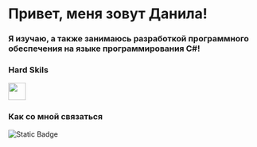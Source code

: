 <h1>Привет, меня зовут Данила!</h1>


<h3>Я изучаю, а также занимаюсь разработкой программного обеспечения на языке программирования C#!</h2>


<h3>Hard Skils</h3>
<img src="https://cdn-icons-png.flaticon.com/512/6132/6132221.png" width="35"/>

<h3>Как со мной связаться</h3>
<img alt="Static Badge" src="https://img.shields.io/badge/telegram-0090ff?style=for-the-badge&logoColor=telegram&link=https%3A%2F%2Ft.me%2Fb0ndisss">
